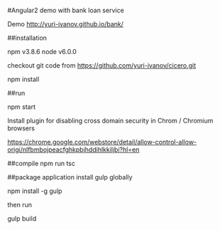 #Angular2 demo with bank loan service

Demo http://yuri-ivanov.github.io/bank/

##installation

npm v3.8.6
node v6.0.0

checkout git code from https://github.com/yuri-ivanov/cicero.git

npm install


##run

npm start

Install plugin for disabling cross domain security in Chrom / Chromium browsers

https://chrome.google.com/webstore/detail/allow-control-allow-origi/nlfbmbojpeacfghkpbjhddihlkkiljbi?hl=en

##compile
npm run tsc

##package application
install gulp globally

npm install -g gulp

then run

gulp build
